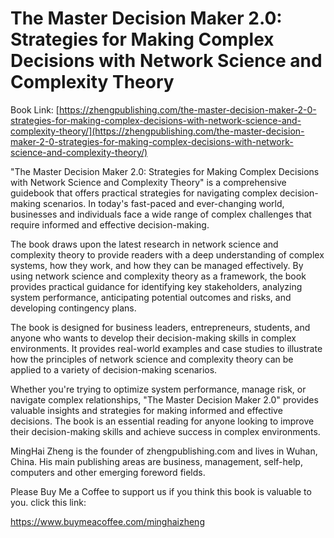 # The Master Decision Maker 2.0: Strategies for Making Complex Decisions with Network Science and Complexity Theory

Book Link: [https://zhengpublishing.com/the-master-decision-maker-2-0-strategies-for-making-complex-decisions-with-network-science-and-complexity-theory/](https://zhengpublishing.com/the-master-decision-maker-2-0-strategies-for-making-complex-decisions-with-network-science-and-complexity-theory/)

"The Master Decision Maker 2.0: Strategies for Making Complex Decisions with Network Science and Complexity Theory" is a comprehensive guidebook that offers practical strategies for navigating complex decision-making scenarios. In today's fast-paced and ever-changing world, businesses and individuals face a wide range of complex challenges that require informed and effective decision-making.

The book draws upon the latest research in network science and complexity theory to provide readers with a deep understanding of complex systems, how they work, and how they can be managed effectively. By using network science and complexity theory as a framework, the book provides practical guidance for identifying key stakeholders, analyzing system performance, anticipating potential outcomes and risks, and developing contingency plans.

The book is designed for business leaders, entrepreneurs, students, and anyone who wants to develop their decision-making skills in complex environments. It provides real-world examples and case studies to illustrate how the principles of network science and complexity theory can be applied to a variety of decision-making scenarios.

Whether you're trying to optimize system performance, manage risk, or navigate complex relationships, "The Master Decision Maker 2.0" provides valuable insights and strategies for making informed and effective decisions. The book is an essential reading for anyone looking to improve their decision-making skills and achieve success in complex environments.

MingHai Zheng is the founder of zhengpublishing.com and lives in Wuhan, China. His main publishing areas are business, management, self-help, computers and other emerging foreword fields.

Please Buy Me a Coffee to support us if you think this book is valuable to you. click this link:

https://www.buymeacoffee.com/minghaizheng
